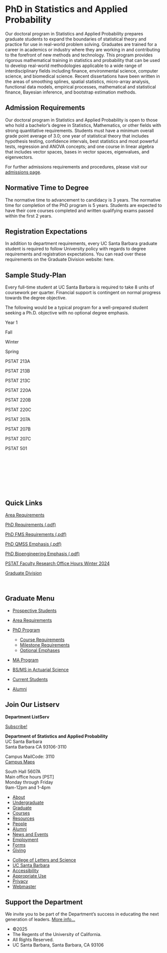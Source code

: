 # PhD in Statistics and Applied Probability

Our doctoral program in Statistics and Applied Probability prepares graduate students to expand the boundaries of statistical theory and practice for use in real-world problem solving. Graduates are trained for a career in academics or industry where they are working in and contributing to the forefront of new methods and technology. This program provides rigorous mathematical training in statistics and probability that can be used to develop real-world methodologies applicable to a wide range of interdisciplinary fields including finance, environmental science, computer science, and biomedical science. Recent dissertations have been written in the areas of smoothing splines, spatial statistics, micro-array analysis, functional data models, empirical processes, mathematical and statistical finance, Bayesian inference, and bootstrap estimation methods.

## Admission Requirements

Our doctoral program in Statistics and Applied Probability is open to those who hold a bachelor’s degree in Statistics, Mathematics, or other fields with strong quantitative requirements. Students must have a minimum overall grade point average of 3.0; one year of statistical theory that includes hypothesis testing, confidence intervals, best statistics and most powerful tests, regression and ANOVA concepts; and one course in linear algebra that includes vector spaces, bases in vector spaces, eigenvalues, and eigenvectors.

For further admissions requirements and procedures, please visit our [admissions page](/graduate/admissions).

## Normative Time to Degree

The normative time to advancement to candidacy is 3 years. The normative time for completion of the PhD program is 5 years. Students are expected to have their core courses completed and written qualifying exams passed within the first 2 years.

## Registration Expectations

In addition to department requirements, every UC Santa Barbara graduate student is required to follow University policy with regards to degree requirements and registration expectations. You can read over these requirements on the Graduate Division website: here.

## Sample Study-Plan

Every full-time student at UC Santa Barbara is required to take 8 units of coursework per quarter. Financial support is contingent on normal progress towards the degree objective.

The following would be a typical program for a well-prepared student seeking a Ph.D. objective with no optional degree emphasis.

Year 1

Fall

Winter

Spring

PSTAT 213A

PSTAT 213B

PSTAT 213C

PSTAT 220A

PSTAT 220B

PSTAT 220C

PSTAT 207A

PSTAT 207B

PSTAT 207C

PSTAT 501

 

 

 

 

## Quick Links

[Area Requirements](/graduate/area-requirements)

[PhD Requirements (.pdf)](/sites/default/files/sitefiles/Stats%20-%20PhD%20-%202023-24.pdf)

[PhD FMS Requirements (.pdf)](/sites/default/files/sitefiles/Stats%20-%20PhD%2C%20Financial%20Mathematics%20and%20Statistics%20-%202023-24.pdf)

[PhD QMSS Emphasis (.pdf)](https://coursedog-static-public.s3.us-east-2.amazonaws.com/ucsb/quantitative-methods-in-the-social-sciences-emphasis-requirements-2023-24.pdf)

[PhD Bioengineering Emphasis (.pdf)](https://coursedog-static-public.s3.us-east-2.amazonaws.com/ucsb/bioengineering-emphasis-requirements-2023-24.pdf)

[PSTAT Faculty Research Office Hours Winter 2024](/sites/default/files/sitefiles/Research%20Office%20Hours.pdf)

[Graduate Division](http://www.graddiv.ucsb.edu/)

 

## Graduate Menu

- [Prospective Students](/graduate/prospective "Prospective Students")
- [Area Requirements](/graduate/area-requirements "Graduate Area Requirements")
- [PhD Program](/graduate/phd "PhD in Statistics and Applied Probability")
  
  - [Course Requirements](/graduate/phd/course-requirements "PhD Course Requirements")
  - [Milestone Requirements](/graduate/phd/requirements "PhD Milestone Requirements")
  - [Optional Emphases](/graduate/phd/emphases "PhD Optional Emphases")
- [MA Program](/graduate/ma "MA in Statistics")
- [BS/MS in Actuarial Science](/undergrad/actuarial-science/bs-ms "BS/MS in Actuarial Science")
- [Current Students](/graduate/current "Current Graduate Students")
- [Alumni](/graduate/alumni "Graduate Alumni")

## Join Our Listserv

**Department ListServ**

[Subscribe!](https://groups.google.com/u/1/a/pstat.ucsb.edu/g/pstat-undergrad?hl=en)

**Department of Statistics and Applied Probability**  
UC Santa Barbara  
Santa Barbara CA 93106-3110

Campus MailCode: 3110  
[Campus Maps](http://www.aw.id.ucsb.edu/maps/)

South Hall 5607A  
Main office hours \[PST]  
Monday through Friday  
9am-12pm and 1-4pm

- [About](/about "About")
- [Undergraduate](/undergrad)
- [Graduate](/graduate)
- [Courses](/courses)
- [Resources](/resources "Resources")
- [People](/people)
- [Alumni](/alumni "Undergraduate Alumni")
- [News and Events](/news)
- [Employment](/about/employment "Employment")
- [Forms](/forms "Forms")
- [Giving](/giving "Giving")

<!--THE END-->

- [College of Letters and Science](http://www.college.ucsb.edu "College of Letters and Science")
- [UC Santa Barbara](http://www.ucsb.edu "UC Santa Barbara")
- [Accessibility](/accessibility "Accessibility")
- [Appropriate Use](http://www.policy.ucsb.edu/terms_of_use/ "Appropriate Use")
- [Privacy](http://www.policy.ucsb.edu/privacy-notification/ "Privacy")
- [Webmaster](mailto:help@pstat.ucsb.edu "Webmaster")

## Support the Department

We invite you to be part of the Department’s success in educating the next generation of leaders. [More info...](/giving)

- ©2025
- The Regents of the University of California.
- All Rights Reserved.
- UC Santa Barbara, Santa Barbara, CA 93106
